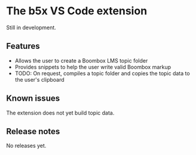 # The b5x VS Code extension

Still in development.

## Features

- Allows the user to create a Boombox LMS topic folder
- Provides snippets to help the user write valid Boombox markup
- TODO: On request, compiles a topic folder and copies the topic data to the user's clipboard

## Known issues

The extension does not yet build topic data.

## Release notes

No releases yet.